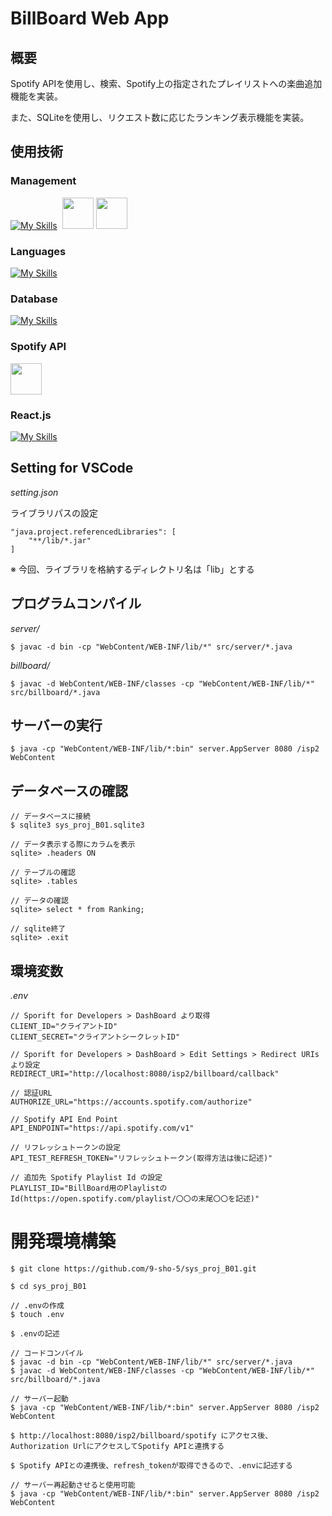 # BillBoard Web App

## 概要
Spotify APIを使用し、検索、Spotify上の指定されたプレイリストへの楽曲追加機能を実装。

また、SQLiteを使用し、リクエスト数に応じたランキング表示機能を実装。

## 使用技術

### Management
[![My Skills](https://skillicons.dev/icons?i=github,vscode,discord&theme=dark)](https://skillicons.dev)&nbsp;&nbsp;<img src="https://upload.wikimedia.org/wikipedia/commons/thumb/e/e9/Notion-logo.svg/1200px-Notion-logo.svg.png" style="height:50px;width:50px;">&nbsp;<img src="https://www.g-workspace.jp/wp-content/uploads/Sheets_Product_Icon_512dp.png" style="height:50px;width:50px;">

### Languages
[![My Skills](https://skillicons.dev/icons?i=java,html,css,javascript&theme=dark)](https://skillicons.dev)

### Database
[![My Skills](https://skillicons.dev/icons?i=sqlite&theme=dark)](https://skillicons.dev)

### Spotify API
<img src="https://user-images.githubusercontent.com/61298948/207748534-ab6c47b9-173c-4aaa-b95e-fd59143146b3.png" style="height:50px;width:50px;">

### React.js
[![My Skills](https://skillicons.dev/icons?i=react&theme=dark)](https://skillicons.dev)

## Setting for VSCode
*setting.json*

ライブラリパスの設定
```
"java.project.referencedLibraries": [
    "**/lib/*.jar"
]
```
※ 今回、ライブラリを格納するディレクトリ名は「lib」とする

## プログラムコンパイル
*server/*
```
$ javac -d bin -cp "WebContent/WEB-INF/lib/*" src/server/*.java
```

*billboard/*
```
$ javac -d WebContent/WEB-INF/classes -cp "WebContent/WEB-INF/lib/*" src/billboard/*.java
```

## サーバーの実行
```
$ java -cp "WebContent/WEB-INF/lib/*:bin" server.AppServer 8080 /isp2 WebContent
```

## データベースの確認
```
// データベースに接続
$ sqlite3 sys_proj_B01.sqlite3

// データ表示する際にカラムを表示
sqlite> .headers ON

// テーブルの確認
sqlite> .tables

// データの確認
sqlite> select * from Ranking;

// sqlite終了
sqlite> .exit
```

## 環境変数
*.env*
```
// Sporift for Developers > DashBoard より取得
CLIENT_ID="クライアントID"
CLIENT_SECRET="クライアントシークレットID"

// Sporift for Developers > DashBoard > Edit Settings > Redirect URIs より設定
REDIRECT_URI="http://localhost:8080/isp2/billboard/callback"

// 認証URL
AUTHORIZE_URL="https://accounts.spotify.com/authorize"

// Spotify API End Point
API_ENDPOINT="https://api.spotify.com/v1"

// リフレッシュトークンの設定
API_TEST_REFRESH_TOKEN="リフレッシュトークン(取得方法は後に記述)"

// 追加先 Spotify Playlist Id の設定
PLAYLIST_ID="BillBoard用のPlaylistのId(https://open.spotify.com/playlist/〇〇の末尾〇〇を記述)"
```

# 開発環境構築
```
$ git clone https://github.com/9-sho-5/sys_proj_B01.git

$ cd sys_proj_B01

// .envの作成
$ touch .env

$ .envの記述

// コードコンパイル
$ javac -d bin -cp "WebContent/WEB-INF/lib/*" src/server/*.java
$ javac -d WebContent/WEB-INF/classes -cp "WebContent/WEB-INF/lib/*" src/billboard/*.java

// サーバー起動
$ java -cp "WebContent/WEB-INF/lib/*:bin" server.AppServer 8080 /isp2 WebContent

$ http://localhost:8080/isp2/billboard/spotify にアクセス後、Authorization UrlにアクセスしてSpotify APIと連携する

$ Spotify APIとの連携後、refresh_tokenが取得できるので、.envに記述する

// サーバー再起動させると使用可能
$ java -cp "WebContent/WEB-INF/lib/*:bin" server.AppServer 8080 /isp2 WebContent
```

